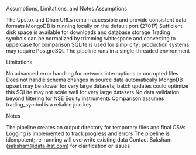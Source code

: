 Assumptions, Limitations, and Notes
Assumptions

The Upstox and Dhan URLs remain accessible and provide consistent data formats
MongoDB is running locally on the default port (27017)
Sufficient disk space is available for downloads and database storage
Trading symbols can be normalized by trimming whitespace and converting to uppercase for comparison
SQLite is used for simplicity; production systems may require PostgreSQL
The pipeline runs in a single-threaded environment

Limitations

No advanced error handling for network interruptions or corrupted files
Does not handle schema changes in source data automatically
MongoDB upsert may be slower for very large datasets; batch updates could optimize this
SQLite may not scale well for very large datasets
No data validation beyond filtering for NSE Equity instruments
Comparison assumes trading_symbol is a reliable join key

Notes

The pipeline creates an output directory for temporary files and final CSVs
Logging is implemented to track progress and errors
The pipeline is idempotent; re-running will overwrite existing data
Contact Saksham (saksham@data-hat.com) for clarification or issues

